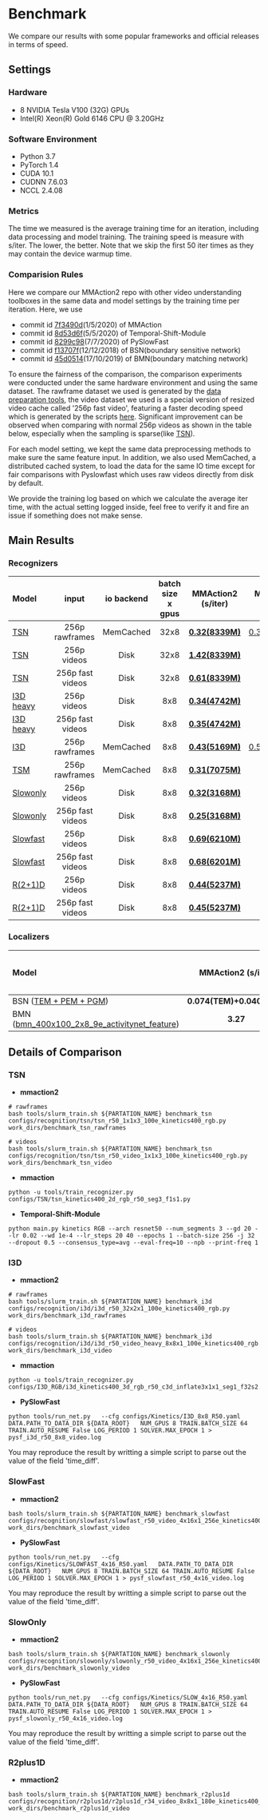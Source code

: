 # Benchmark

We compare our results with some popular frameworks and official releases in terms of speed.

## Settings
### Hardware

- 8 NVIDIA Tesla V100 (32G) GPUs
- Intel(R) Xeon(R) Gold 6146 CPU @ 3.20GHz

### Software Environment

- Python 3.7
- PyTorch 1.4
- CUDA 10.1
- CUDNN 7.6.03
- NCCL 2.4.08

### Metrics
The time we measured is the average training time for an iteration, including data processing and model training.
The training speed is measure with s/iter. The lower, the better. Note that we skip the first 50 iter times as they may contain the device warmup time.

### Comparision Rules

Here we compare our MMAction2 repo with other video understanding toolboxes in the same data and model settings
by the training time per iteration. Here, we use
- commit id [7f3490d](https://github.com/open-mmlab/mmaction/tree/7f3490d3db6a67fe7b87bfef238b757403b670e3)(1/5/2020) of MMAction
- commit id [8d53d6f](https://github.com/mit-han-lab/temporal-shift-module/tree/8d53d6fda40bea2f1b37a6095279c4b454d672bd)(5/5/2020) of Temporal-Shift-Module
- commit id [8299c98](https://github.com/facebookresearch/SlowFast/tree/8299c9862f83a067fa7114ce98120ae1568a83ec)(7/7/2020) of PySlowFast
- commit id [f13707f](https://github.com/wzmsltw/BSN-boundary-sensitive-network/tree/f13707fbc362486e93178c39f9c4d398afe2cb2f)(12/12/2018) of BSN(boundary sensitive network)
- commit id [45d0514](https://github.com/JJBOY/BMN-Boundary-Matching-Network/tree/45d05146822b85ca672b65f3d030509583d0135a)(17/10/2019) of BMN(boundary matching network)

To ensure the fairness of the comparison, the comparison experiments were conducted under the same hardware environment and using the same dataset. The rawframe dataset we used is generated by the [data preparation tools](/tools/data/kinetics400/preparing_kinetics400.md), the video dataset we used is a special version of resized video cache called '256p fast video', featuring a faster decoding speed which is generated by the scripts [here](/tools/data/resize_video.py). Significant improvement can be observed when comparing with normal 256p videos as shown in the table below, especially when the sampling is sparse(like [TSN](/configs/recognition/tsn/tsn_r50_video_1x1x3_100e_kinetics400_rgb.py)).

For each model setting, we kept the same data preprocessing methods to make sure the same feature input.
In addition, we also used MemCached, a distributed cached system, to load the data for the same IO time except for fair comparisons with Pyslowfast which uses raw videos directly from disk by default.

We provide the training log based on which we calculate the average iter time, with the actual setting logged inside, feel free to verify it and fire an issue if something does not make sense.

## Main Results
### Recognizers

| Model  |input| io backend | batch size x gpus | MMAction2 (s/iter) | MMAction (s/iter) | Temporal-Shift-Module (s/iter) | PySlowFast (s/iter) |
| :--- | :---------------:|:---------------:| :---------------:| :---------------:  | :--------------------: | :----------------------------: | :-----------------: |
| [TSN](/configs/recognition/tsn/tsn_r50_1x1x3_100e_kinetics400_rgb.py)| 256p rawframes |MemCached| 32x8|**[0.32(8339M)](https://openmmlab.oss-accelerate.aliyuncs.com/mmaction/benchmark/recognition/mmaction2/tsn_256p_rawframes_memcahed_32x8.zip)** | [0.38(8245M)](https://openmmlab.oss-accelerate.aliyuncs.com/mmaction/benchmark/recognition/mmaction/tsn_256p_rawframes_memcached_32x8.zip)| [0.42(10733M)](https://openmmlab.oss-accelerate.aliyuncs.com/mmaction/benchmark/recognition/temporal_shift_module/tsn_256p_rawframes_memcached_32x8.zip)| x |
| [TSN](/configs/recognition/tsn/tsn_r50_video_1x1x3_100e_kinetics400_rgb.py)| 256p videos |Disk| 32x8|**[1.42(8339M)](https://openmmlab.oss-accelerate.aliyuncs.com/mmaction/benchmark/recognition/mmaction2/tsn_256p_videos_disk_32x8.zip)** | x | x | x |
| [TSN](/configs/recognition/tsn/tsn_r50_video_1x1x3_100e_kinetics400_rgb.py)| 256p fast videos |Disk| 32x8|**[0.61(8339M)](https://openmmlab.oss-accelerate.aliyuncs.com/mmaction/benchmark/recognition/mmaction2/tsn_256p_fast_videos_disk_32x8.zip)** | x | x | x |
|[I3D heavy](/configs/recognition/i3d/i3d_r50_video_heavy_8x8x1_100e_kinetics400_rgb.py)|256p videos|Disk |8x8| **[0.34(4742M)](https://openmmlab.oss-accelerate.aliyuncs.com/mmaction/benchmark/recognition/mmaction2/i3d_heavy_256p_videos_disk_8x8.zip)** | x | x | [0.44(4700M)](https://openmmlab.oss-accelerate.aliyuncs.com/mmaction/benchmark/recognition/pyslowfast/pysf_i3d_r50_8x8_video.log) |
|[I3D heavy](/configs/recognition/i3d/i3d_r50_video_heavy_8x8x1_100e_kinetics400_rgb.py)|256p fast videos|Disk |8x8| **[0.35(4742M)](https://openmmlab.oss-accelerate.aliyuncs.com/mmaction/benchmark/recognition/mmaction2/i3d_heavy_256p_fast_videos_disk_8x8.zip)** | x | x | [0.36(4700M)](https://openmmlab.oss-accelerate.aliyuncs.com/mmaction/benchmark/recognition/pyslowfast/pysf_i3d_r50_8x8_fast_video.log) |
| [I3D](/configs/recognition/i3d/i3d_r50_32x2x1_100e_kinetics400_rgb.py)|256p rawframes|MemCached|8x8| **[0.43(5169M)](https://openmmlab.oss-accelerate.aliyuncs.com/mmaction/benchmark/recognition/mmaction2/i3d_256p_rawframes_memcahed_8x8.zip)** | [0.56(5065M)](https://openmmlab.oss-accelerate.aliyuncs.com/mmaction/benchmark/recognition/mmaction/i3d_256p_rawframes_memcached_8x8.zip) | x | x |
| [TSM](/configs/recognition/tsm/tsm_r50_1x1x8_50e_kinetics400_rgb.py) |256p rawframes|MemCached| 8x8|**[0.31(7075M)](https://openmmlab.oss-accelerate.aliyuncs.com/mmaction/benchmark/recognition/mmaction2/tsm_256p_rawframes_memcahed_8x8.zip)** | x | [0.41(9340M)](https://openmmlab.oss-accelerate.aliyuncs.com/mmaction/benchmark/recognition/temporal_shift_module/tsm_256p_rawframes_memcached_8x8.zip) | x |
| [Slowonly](/configs/recognition/slowonly/slowonly_r50_video_4x16x1_256e_kinetics400_rgb.py)|256p videos|Disk|8x8 | **[0.32(3168M)](https://openmmlab.oss-accelerate.aliyuncs.com/mmaction/benchmark/recognition/mmaction2/slowonly_256p_videos_disk_8x8.zip)** | x | x | [0.34(3481M)](https://openmmlab.oss-accelerate.aliyuncs.com/mmaction/benchmark/recognition/pyslowfast/pysf_slowonly_r50_4x16_video.log) |
| [Slowonly](/configs/recognition/slowonly/slowonly_r50_video_4x16x1_256e_kinetics400_rgb.py)|256p fast videos|Disk|8x8 | **[0.25(3168M)](https://openmmlab.oss-accelerate.aliyuncs.com/mmaction/benchmark/recognition/mmaction2/slowonly_256p_fast_videos_disk_8x8.zip)** | x | x | [0.28(3481M)](https://openmmlab.oss-accelerate.aliyuncs.com/mmaction/benchmark/recognition/pyslowfast/pysf_slowonly_r50_4x16_fast_video.log) |
| [Slowfast](/configs/recognition/slowfast/slowfast_r50_video_4x16x1_256e_kinetics400_rgb.py)|256p videos|Disk|8x8 | **[0.69(6210M)](https://openmmlab.oss-accelerate.aliyuncs.com/mmaction/benchmark/recognition/mmaction2/slowfast_256p_videos_disk_8x8.zip)** | x | x | [1.04(7117M)](https://openmmlab.oss-accelerate.aliyuncs.com/mmaction/benchmark/recognition/pyslowfast/pysf_slowfast_r50_4x16_video.log) |
| [Slowfast](/configs/recognition/slowfast/slowfast_r50_video_4x16x1_256e_kinetics400_rgb.py)|256p fast videos|Disk|8x8 | **[0.68(6201M)](https://openmmlab.oss-accelerate.aliyuncs.com/mmaction/benchmark/recognition/mmaction2/slowfast_256p_fast_videos_disk_8x8.zip)** | x | x | [0.96(7116M)](https://openmmlab.oss-accelerate.aliyuncs.com/mmaction/benchmark/recognition/pyslowfast/pysf_slowfast_r50_4x16_fast_video.log) |
| [R(2+1)D](/configs/recognition/r2plus1d/r2plus1d_r34_video_8x8x1_180e_kinetics400_rgb.py)|256p videos |Disk| 8x8|**[0.44(5237M)](https://openmmlab.oss-accelerate.aliyuncs.com/mmaction/benchmark/recognition/mmaction2/r2plus1d_256p_videos_disk_8x8.zip)** | x | x | x |
| [R(2+1)D](/configs/recognition/r2plus1d/r2plus1d_r34_video_8x8x1_180e_kinetics400_rgb.py)|256p fast videos |Disk| 8x8|**[0.45(5237M)](https://openmmlab.oss-accelerate.aliyuncs.com/mmaction/benchmark/recognition/mmaction2/r2plus1d_256p_fast_videos_disk_8x8.zip)** | x | x | x |

### Localizers

| Model | MMAction2 (s/iter) | BSN(boundary sensitive network) (s/iter) |BMN(boundary matching network) (s/iter)|
| :--- | :---------------: | :-------------------------------------: | :-------------------------------------: |
| BSN ([TEM + PEM + PGM](/configs/localization/bsn)) | **0.074(TEM)+0.040(PEM)** | 0.101(TEM)+0.040(PEM) | x |
| BMN ([bmn_400x100_2x8_9e_activitynet_feature](/configs/localization/bmn/bmn_400x100_2x8_9e_activitynet_feature.py)) | **3.27** | x | 3.30 |


## Details of Comparison
### TSN
+ **mmaction2**
```shell
# rawframes
bash tools/slurm_train.sh ${PARTATION_NAME} benchmark_tsn configs/recognition/tsn/tsn_r50_1x1x3_100e_kinetics400_rgb.py work_dirs/benchmark_tsn_rawframes

# videos
bash tools/slurm_train.sh ${PARTATION_NAME} benchmark_tsn configs/recognition/tsn/tsn_r50_video_1x1x3_100e_kinetics400_rgb.py work_dirs/benchmark_tsn_video
```

+ **mmaction**
```shell
python -u tools/train_recognizer.py configs/TSN/tsn_kinetics400_2d_rgb_r50_seg3_f1s1.py
```

+ **Temporal-Shift-Module**
```shell
python main.py kinetics RGB --arch resnet50 --num_segments 3 --gd 20 --lr 0.02 --wd 1e-4 --lr_steps 20 40 --epochs 1 --batch-size 256 -j 32 --dropout 0.5 --consensus_type=avg --eval-freq=10 --npb --print-freq 1
```

### I3D
+ **mmaction2**
```shell
# rawframes
bash tools/slurm_train.sh ${PARTATION_NAME} benchmark_i3d configs/recognition/i3d/i3d_r50_32x2x1_100e_kinetics400_rgb.py work_dirs/benchmark_i3d_rawframes

# videos
bash tools/slurm_train.sh ${PARTATION_NAME} benchmark_i3d configs/recognition/i3d/i3d_r50_video_heavy_8x8x1_100e_kinetics400_rgb.py work_dirs/benchmark_i3d_video
```

+ **mmaction**
```shell
python -u tools/train_recognizer.py configs/I3D_RGB/i3d_kinetics400_3d_rgb_r50_c3d_inflate3x1x1_seg1_f32s2.py
```

+ **PySlowFast**
```shell
python tools/run_net.py   --cfg configs/Kinetics/I3D_8x8_R50.yaml   DATA.PATH_TO_DATA_DIR ${DATA_ROOT}   NUM_GPUS 8 TRAIN.BATCH_SIZE 64 TRAIN.AUTO_RESUME False LOG_PERIOD 1 SOLVER.MAX_EPOCH 1 > pysf_i3d_r50_8x8_video.log
```
You may reproduce the result by writting a simple script to parse out the value of the field 'time_diff'.

### SlowFast
+ **mmaction2**
```shell
bash tools/slurm_train.sh ${PARTATION_NAME} benchmark_slowfast configs/recognition/slowfast/slowfast_r50_video_4x16x1_256e_kinetics400_rgb.py work_dirs/benchmark_slowfast_video
```

+ **PySlowFast**
```shell
python tools/run_net.py   --cfg configs/Kinetics/SLOWFAST_4x16_R50.yaml   DATA.PATH_TO_DATA_DIR ${DATA_ROOT}   NUM_GPUS 8 TRAIN.BATCH_SIZE 64 TRAIN.AUTO_RESUME False LOG_PERIOD 1 SOLVER.MAX_EPOCH 1 > pysf_slowfast_r50_4x16_video.log
```
You may reproduce the result by writting a simple script to parse out the value of the field 'time_diff'.

### SlowOnly
+ **mmaction2**
```shell
bash tools/slurm_train.sh ${PARTATION_NAME} benchmark_slowonly configs/recognition/slowonly/slowonly_r50_video_4x16x1_256e_kinetics400_rgb.py work_dirs/benchmark_slowonly_video
```

+ **PySlowFast**
```shell
python tools/run_net.py   --cfg configs/Kinetics/SLOW_4x16_R50.yaml   DATA.PATH_TO_DATA_DIR ${DATA_ROOT}   NUM_GPUS 8 TRAIN.BATCH_SIZE 64 TRAIN.AUTO_RESUME False LOG_PERIOD 1 SOLVER.MAX_EPOCH 1 > pysf_slowonly_r50_4x16_video.log
```
You may reproduce the result by writting a simple script to parse out the value of the field 'time_diff'.

### R2plus1D
+ **mmaction2**
```shell
bash tools/slurm_train.sh ${PARTATION_NAME} benchmark_r2plus1d configs/recognition/r2plus1d/r2plus1d_r34_video_8x8x1_180e_kinetics400_rgb.py work_dirs/benchmark_r2plus1d_video
```
